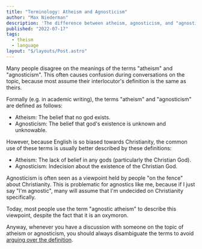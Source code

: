 ```yaml
---
title: "Terminology: Atheism and Agnosticism"
author: "Max Niederman"
description: 'The difference between atheism, agnosticism, and "agnostic atheism".'
published: "2022-07-17"
tags:
  - theism
  - language
layout: "$/layouts/Post.astro"
---
```


Many people disagree on the meanings of the terms "atheism" and "agnosticism". This often causes confusion during conversations on the topic, because most assume their interlocutor's definition is the same as theirs.

Formally (e.g. in academic writing), the terms "atheism" and "agnosticism" are defined as follows:

- Atheism: The belief that no god exists.
- Agnosticism: The belief that god's existence is unknown and unknowable.

However, because English is so biased towards Christianity, the common use of these terms is usually better described by these definitions:

- Atheism: The lack of belief in any gods (particularly the Christian God).
- Agnosticism: Indecision about the existence of the Christian God.

Agnosticism is often seen as a viewpoint held by people "on the fence" about Christianity. This is problematic for agnostics like me, because if I just say "I'm agnostic", many will assume that I'm undecided on Christianity specifically.

Today, most people use the term "agnostic atheism" to describe this viewpoint, despite the fact that it is an oxymoron.

Anyway, whenever you have a discussion with someone on the topic of atheism or agnosticism, you should always disambiguate the terms to avoid [arguing over the definition](https://www.lesswrong.com/posts/7X2j8HAkWdmMoS8PE/disputing-definitions).
